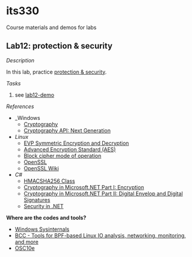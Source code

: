 # its330
Course materials and demos for labs


## Lab12: protection & security


_Description_

In this lab,  practice [protection & security](./lab12-demo.txt).


_Tasks_

1. see [lab12-demo](./lab12-demo.txt)


_References_

* _Windows
  * [Cryptography](https://docs.microsoft.com/en-us/windows/win32/seccrypto/cryptography-portal)
  * [Cryptography API: Next Generation](https://docs.microsoft.com/en-us/windows/win32/seccng/about-cng)
* _Linux_
  * [EVP Symmetric Encryption and Decryption](https://wiki.openssl.org/index.php/EVP_Symmetric_Encryption_and_Decryption)
  * [Advanced Encryption Standard (AES)](https://en.wikipedia.org/wiki/Advanced\_Encryption\_Standard)
  * [Block cipher mode of operation](https://en.wikipedia.org/wiki/Block\_cipher\_mode\_of\_operation)
  * [OpenSSL](https://www.openssl.org/)
  * [OpenSSL Wiki](https://wiki.openssl.org/index.php/Main_Page)
* _C#_
  * [HMACSHA256 Class](https://docs.microsoft.com/en-us/dotnet/api/system.security.cryptography.hmacsha256?view=netframework-4.8)
  * [Cryptography in Microsoft.NET Part I: Encryption](https://www.c-sharpcorner.com/article/cryptography-in-microsoft-net-part-i-encryption/)
  * [Cryptography in Microsoft.NET Part II: Digital Envelop and Digital Signatures](https://www.c-sharpcorner.com/article/cryptography-in-microsoft-net-part-ii-digital-envelop-and-d/)
  * [Security in .NET](https://docs.microsoft.com/en-us/dotnet/standard/security/)





**Where are the codes and tools?**
* [Windows Sysinternals](https://docs.microsoft.com/en-us/sysinternals/)
* [BCC - Tools for BPF-based Linux IO analysis, networking, monitoring, and more](https://github.com/iovisor/bcc)
* [OSC10e](https://github.com/greggagne/osc10e)






